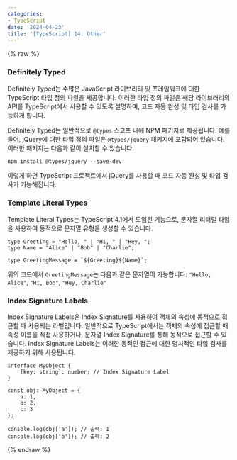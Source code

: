```yaml
---
categories:
- TypeScript
date: '2024-04-23'
title: '[TypeScript] 14. Other'
---
```


{% raw %}
### Definitely Typed
Definitely Typed는 수많은 JavaScript 라이브러리 및 프레임워크에 대한 TypeScript 타입 정의 파일을 제공합니다. 이러한 타입 정의 파일은 해당 라이브러리의 API를 TypeScript에서 사용할 수 있도록 설명하며, 코드 자동 완성 및 타입 검사를 가능하게 합니다.

Definitely Typed는 일반적으로 `@types` 스코프 내에 NPM 패키지로 제공됩니다. 예를 들어, jQuery에 대한 타입 정의 파일은 `@types/jquery` 패키지에 포함되어 있습니다. 이러한 패키지는 다음과 같이 설치할 수 있습니다.

```
npm install @types/jquery --save-dev
```

이렇게 하면 TypeScript 프로젝트에서 jQuery를 사용할 때 코드 자동 완성 및 타입 검사가 가능해집니다.

### Template Literal Types
Template Literal Types는 TypeScript 4.1에서 도입된 기능으로, 문자열 리터럴 타입을 사용하여 동적으로 문자열 유형을 생성할 수 있습니다.

```
type Greeting = "Hello, " | "Hi, " | "Hey, ";
type Name = "Alice" | "Bob" | "Charlie";

type GreetingMessage = `${Greeting}${Name}`;
```

위의 코드에서 `GreetingMessage`는 다음과 같은 문자열이 가능합니다: `"Hello, Alice"`, `"Hi, Bob"`, `"Hey, Charlie"`

### Index Signature Labels
Index Signature Labels은 Index Signature를 사용하여 객체의 속성에 동적으로 접근할 때 사용되는 라벨입니다. 일반적으로 TypeScript에서는 객체의 속성에 접근할 때 속성 이름을 직접 사용하거나, 문자열 Index Signature를 통해 동적으로 접근할 수 있습니다. Index Signature Labels는 이러한 동적인 접근에 대한 명시적인 타입 검사를 제공하기 위해 사용됩니다.

```
interface MyObject {
    [key: string]: number; // Index Signature Label
}

const obj: MyObject = {
    a: 1,
    b: 2,
    c: 3
};

console.log(obj['a']); // 출력: 1
console.log(obj['b']); // 출력: 2
```
{% endraw %}